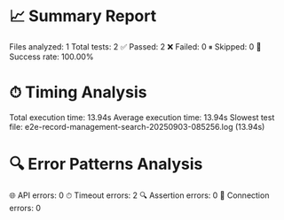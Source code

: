 
📈 Summary Report
=================
Files analyzed: 1
Total tests: 2
✅ Passed: 2
❌ Failed: 0
⏸ Skipped: 0
🎯 Success rate: 100.00%

⏱ Timing Analysis
=================
Total execution time: 13.94s
Average execution time: 13.94s
Slowest test file: e2e-record-management-search-20250903-085256.log (13.94s)

🔍 Error Patterns Analysis
==========================
🌐 API errors: 0
⏱ Timeout errors: 2
🔍 Assertion errors: 0
🔌 Connection errors: 0